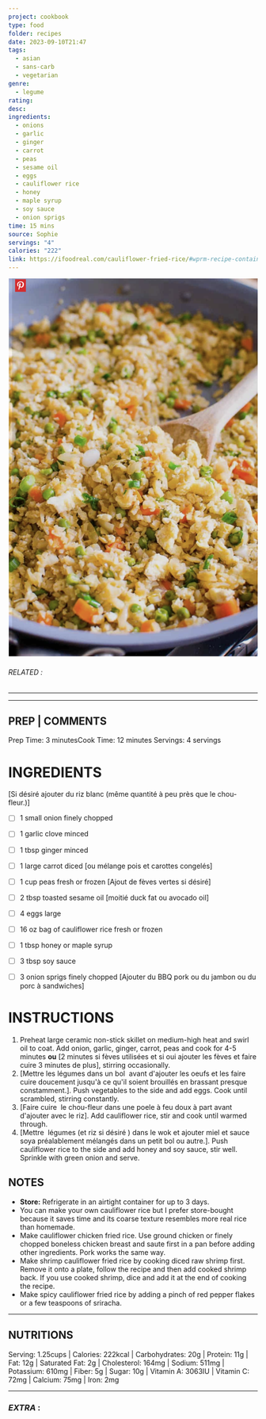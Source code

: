 ```yaml
---
project: cookbook
type: food
folder: recipes
date: 2023-09-10T21:47
tags:
  - asian
  - sans-carb
  - vegetarian
genre:
  - legume
rating: 
desc: 
ingredients:
  - onions
  - garlic
  - ginger
  - carrot
  - peas
  - sesame oil
  - eggs
  - cauliflower rice
  - honey
  - maple syrup
  - soy sauce
  - onion sprigs
time: 15 mins
source: Sophie
servings: "4"
calories: "222"
link: https://ifoodreal.com/cauliflower-fried-rice/#wprm-recipe-container-39746
---
```


![IMAGE](image_6.png)

###### *RELATED* : 
---


---
## PREP | COMMENTS

Prep Time: 3 minutesCook Time: 12 minutes Servings: 4 servings

# INGREDIENTS

[Si désiré ajouter du riz blanc (même quantité à peu près que le chou-fleur.)]
- [ ] 1 small onion finely chopped
- [ ] 1 garlic clove minced
- [ ] 1 tbsp ginger minced
- [ ] 1 large carrot diced [ou mélange pois et carottes congelés]
- [ ] 1 cup peas fresh or frozen [Ajout de fèves vertes si désiré]
- [ ] 2 tbsp toasted sesame oil [moitié duck fat ou avocado oil]
- [ ] 4 eggs large
- [ ] 16 oz bag of cauliflower rice fresh or frozen
- [ ] 1 tbsp honey or maple syrup
- [ ] 3 tbsp soy sauce
- [ ] 3 onion sprigs finely chopped [Ajouter du BBQ pork ou du jambon ou du porc à sandwiches]


# INSTRUCTIONS

1. Preheat large ceramic non-stick skillet on medium-high heat and swirl oil to coat. Add onion, garlic, ginger, carrot, peas and cook for 4-5 minutes **ou** [2 minutes si fèves utilisées et si oui ajouter les fèves et faire cuire 3 minutes de plus], stirring occasionally.
2. [Mettre les légumes dans un bol  avant d'ajouter les oeufs et les faire cuire doucement jusqu'à ce qu'il soient brouillés en brassant presque constamment.]. Push vegetables to the side and add eggs. Cook until scrambled, stirring constantly.
3. [Faire cuire  le chou-fleur dans une poele à feu doux à part avant d'ajouter avec le riz]. Add cauliflower rice, stir and cook until warmed through.
4. [Mettre  légumes (et riz si désiré ) dans le wok et ajouter miel et sauce soya préalablement mélangés dans un petit bol ou autre.]. Push cauliflower rice to the side and add honey and soy sauce, stir well. Sprinkle with green onion and serve.



## NOTES

- **Store:** Refrigerate in an airtight container for up to 3 days.
- You can make your own cauliflower rice but I prefer store-bought because it saves time and its coarse texture resembles more real rice than homemade.
- Make cauliflower chicken fried rice. Use ground chicken or finely chopped boneless chicken breast and saute first in a pan before adding other ingredients. Pork works the same way.
- Make shrimp cauliflower fried rice by cooking diced raw shrimp first. Remove it onto a plate, follow the recipe and then add cooked shrimp back. If you use cooked shrimp, dice and add it at the end of cooking the recipe.
- Make spicy cauliflower fried rice by adding a pinch of red pepper flakes or a few teaspoons of sriracha.

---
## NUTRITIONS

Serving: 1.25cups | Calories: 222kcal | Carbohydrates: 20g | Protein: 11g | Fat: 12g | Saturated Fat: 2g | Cholesterol: 164mg | Sodium: 511mg | Potassium: 610mg | Fiber: 5g | Sugar: 10g | Vitamin A: 3063IU | Vitamin C: 72mg | Calcium: 75mg | Iron: 2mg

---
### *EXTRA* :


